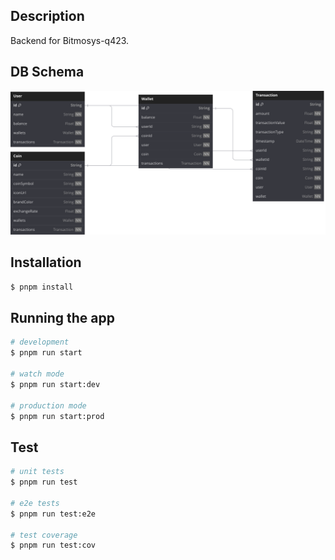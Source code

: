 ## Description
Backend for Bitmosys-q423.

## DB Schema
![DB Schema](https://raw.githubusercontent.com/Sagyam/bitmosys-q423-api/38d7730d5b16952b1cc167765728eba40fa72a7f/schema.svg)

## Installation

```bash
$ pnpm install
```

## Running the app

```bash
# development
$ pnpm run start

# watch mode
$ pnpm run start:dev

# production mode
$ pnpm run start:prod
```

## Test

```bash
# unit tests
$ pnpm run test

# e2e tests
$ pnpm run test:e2e

# test coverage
$ pnpm run test:cov
```
